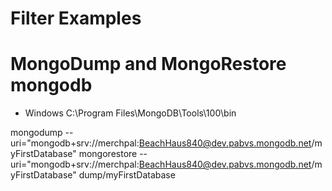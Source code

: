# Filter Examples

# MongoDump and MongoRestore mongodb

- Windows
  C:\Program Files\MongoDB\Tools\100\bin

mongodump --uri="mongodb+srv://merchpal:BeachHaus840@dev.pabvs.mongodb.net/myFirstDatabase"
mongorestore --uri="mongodb+srv://merchpal:BeachHaus840@dev.pabvs.mongodb.net/myFirstDatabase" dump/myFirstDatabase
